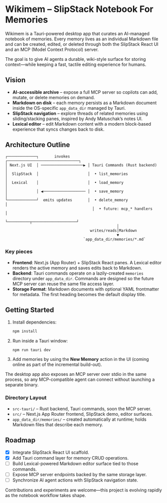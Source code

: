 # Wikimem – SlipStack Notebook For Memories

Wikimem is a Tauri-powered desktop app that curates an AI-managed notebook of
memories. Every memory lives as an individual Markdown file and can be created,
edited, or deleted through both the SlipStack React UI and an MCP (Model Context
Protocol) server.

The goal is to give AI agents a durable, wiki-style surface for storing
context—while keeping a fast, tactile editing experience for humans.

## Vision

- **AI-accessible archive** – expose a full MCP server so copilots can add,
  mutate, or delete memories on demand.
- **Markdown on disk** – each memory persists as a Markdown document inside the
  OS-specific `app_data_dir` managed by Tauri.
- **SlipStack navigation** – explore threads of related memories using
  sliding/stacking panes, inspired by Andy Matuschak’s notes UI.
- **Lexical editor** – edit Markdown content with a modern block-based
  experience that syncs changes back to disk.

## Architecture Outline

```
┌─────────────┐       invokes        ┌────────────────────────────────┐
│ Next.js UI  │ ───────────────────▶ │ Tauri Commands (Rust backend)  │
│  SlipStack  │                      │  • list_memories               │
│  Lexical    │                      │  • load_memory                 │
│             │ ◀─────────────────── │  • save_memory                 │
└─────────────┘  emits updates       │  • delete_memory               │
                                       │  • future: mcp_* handlers      │
                                       └──────────┬────────────────────┘
                                                  │
                                      writes/reads│Markdown
                                                  ▼
                                   `app_data_dir/memories/*.md`
```

### Key pieces

- **Frontend**: Next.js (App Router) + SlipStack React panes. A Lexical editor
  renders the active memory and saves edits back to Markdown.
- **Backend**: Tauri commands operate on a lazily-created `memories`
  directory under `app_data_dir`. Commands are designed so the future MCP server
  can reuse the same file access layer.
- **Storage Format**: Markdown documents with optional YAML frontmatter for
  metadata. The first heading becomes the default display title.

## Getting Started

1. Install dependencies:
   ```bash
   npm install
   ```
2. Run inside a Tauri window:
   ```bash
   npm run tauri dev
   ```
3. Add memories by using the **New Memory** action in the UI (coming online as
   part of the incremental build-out).

The desktop app also exposes an MCP server over stdio in the same process, so
any MCP-compatible agent can connect without launching a separate binary.

### Directory Layout

- `src-tauri/` – Rust backend, Tauri commands, soon the MCP server.
- `src/` – Next.js App Router frontend, SlipStack demo, editor surfaces.
- `app_data_dir/memories/` – created automatically at runtime; holds Markdown
  files that describe each memory.

## Roadmap

- [x] Integrate SlipStack React UI scaffold.
- [x] Add Tauri command layer for memory CRUD operations.
- [ ] Build Lexical-powered Markdown editor surface tied to those commands.
- [ ] Expose MCP server endpoints backed by the same storage layer.
- [ ] Synchronize AI agent actions with SlipStack navigation state.

Contributions and experiments are welcome—this project is evolving rapidly as
the notebook workflow takes shape.
